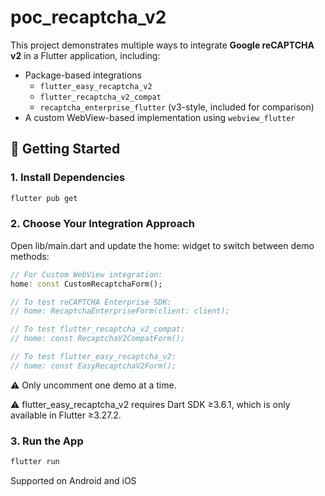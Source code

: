 # poc_recaptcha_v2

This project demonstrates multiple ways to integrate **Google reCAPTCHA v2** in a Flutter application, including:

- Package-based integrations
  - `flutter_easy_recaptcha_v2`
  - `flutter_recaptcha_v2_compat`
  - `recaptcha_enterprise_flutter` (v3-style, included for comparison)
- A custom WebView-based implementation using `webview_flutter`

## 🚀 Getting Started

### 1. Install Dependencies

```bash
flutter pub get
```

### 2. Choose Your Integration Approach

Open lib/main.dart and update the home: widget to switch between demo methods:

```dart
// For Custom WebView integration:
home: const CustomRecaptchaForm();

// To test reCAPTCHA Enterprise SDK:
// home: RecaptchaEnterpriseForm(client: client);

// To test flutter_recaptcha_v2_compat:
// home: const RecaptchaV2CompatForm();

// To test flutter_easy_recaptcha_v2:
// home: const EasyRecaptchaV2Form();
```

⚠️ Only uncomment one demo at a time.

⚠️ flutter_easy_recaptcha_v2 requires Dart SDK ≥3.6.1, which is only available in Flutter ≥3.27.2.

### 3. Run the App

```bash
flutter run
```

Supported on Android and iOS
